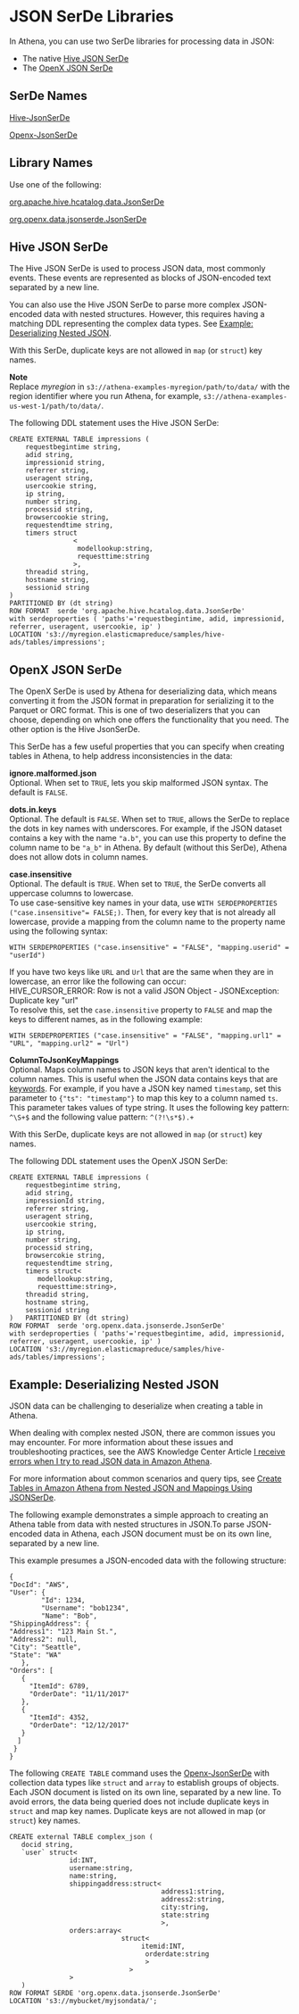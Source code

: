 # JSON SerDe Libraries<a name="json"></a>

In Athena, you can use two SerDe libraries for processing data in JSON:
+ The native [Hive JSON SerDe](#hivejson) 
+ The [OpenX JSON SerDe](#openxjson) 

## SerDe Names<a name="serde-names"></a>

 [Hive\-JsonSerDe](https://cwiki.apache.org/confluence/display/Hive/LanguageManual+DDL#LanguageManualDDL-JSON) 

 [Openx\-JsonSerDe](https://github.com/rcongiu/Hive-JSON-Serde) 

## Library Names<a name="library-names"></a>

Use one of the following:

 [org\.apache\.hive\.hcatalog\.data\.JsonSerDe](https://cwiki.apache.org/confluence/display/Hive/LanguageManual+DDL#LanguageManualDDL-JSON) 

 [org\.openx\.data\.jsonserde\.JsonSerDe](https://github.com/rcongiu/Hive-JSON-Serde) 

## Hive JSON SerDe<a name="hivejson"></a>

The Hive JSON SerDe is used to process JSON data, most commonly events\. These events are represented as blocks of JSON\-encoded text separated by a new line\.

You can also use the Hive JSON SerDe to parse more complex JSON\-encoded data with nested structures\. However, this requires having a matching DDL representing the complex data types\. See [Example: Deserializing Nested JSON](#nested-json-serde-example)\.

With this SerDe, duplicate keys are not allowed in `map` \(or `struct`\) key names\.

**Note**  
Replace *myregion* in `s3://athena-examples-myregion/path/to/data/` with the region identifier where you run Athena, for example, `s3://athena-examples-us-west-1/path/to/data/`\.

The following DDL statement uses the Hive JSON SerDe:

```
CREATE EXTERNAL TABLE impressions (
    requestbegintime string,
    adid string,
    impressionid string,
    referrer string,
    useragent string,
    usercookie string,
    ip string,
    number string,
    processid string,
    browsercookie string,
    requestendtime string,
    timers struct
                <
                 modellookup:string, 
                 requesttime:string
                >,
    threadid string, 
    hostname string,
    sessionid string
)   
PARTITIONED BY (dt string)
ROW FORMAT  serde 'org.apache.hive.hcatalog.data.JsonSerDe'
with serdeproperties ( 'paths'='requestbegintime, adid, impressionid, referrer, useragent, usercookie, ip' )
LOCATION 's3://myregion.elasticmapreduce/samples/hive-ads/tables/impressions';
```

## OpenX JSON SerDe<a name="openxjson"></a>

The OpenX SerDe is used by Athena for deserializing data, which means converting it from the JSON format in preparation for serializing it to the Parquet or ORC format\. This is one of two deserializers that you can choose, depending on which one offers the functionality that you need\. The other option is the Hive JsonSerDe\. 

This SerDe has a few useful properties that you can specify when creating tables in Athena, to help address inconsistencies in the data:

**ignore\.malformed\.json**  
Optional\. When set to `TRUE`, lets you skip malformed JSON syntax\. The default is `FALSE`\.

**dots\.in\.keys**  
Optional\. The default is `FALSE`\. When set to `TRUE`, allows the SerDe to replace the dots in key names with underscores\. For example, if the JSON dataset contains a key with the name `"a.b"`, you can use this property to define the column name to be `"a_b"` in Athena\. By default \(without this SerDe\), Athena does not allow dots in column names\.

**case\.insensitive**  
Optional\. The default is `TRUE`\. When set to `TRUE`, the SerDe converts all uppercase columns to lowercase\.   
To use case\-sensitive key names in your data, use `WITH SERDEPROPERTIES ("case.insensitive"= FALSE;)`\. Then, for every key that is not already all lowercase, provide a mapping from the column name to the property name using the following syntax:  

```
WITH SERDEPROPERTIES ("case.insensitive" = "FALSE", "mapping.userid" = "userId")
```
If you have two keys like `URL` and `Url` that are the same when they are in lowercase, an error like the following can occur:  
HIVE\_CURSOR\_ERROR: Row is not a valid JSON Object \- JSONException: Duplicate key "url"  
To resolve this, set the `case.insensitive` property to `FALSE` and map the keys to different names, as in the following example:  

```
WITH SERDEPROPERTIES ("case.insensitive" = "FALSE", "mapping.url1" = "URL", "mapping.url2" = "Url")
```

**ColumnToJsonKeyMappings**  
Optional\. Maps column names to JSON keys that aren't identical to the column names\. This is useful when the JSON data contains keys that are [keywords](reserved-words.md)\. For example, if you have a JSON key named `timestamp`, set this parameter to `{"ts": "timestamp"}` to map this key to a column named `ts`\. This parameter takes values of type string\. It uses the following key pattern: `^\S+$` and the following value pattern: `^(?!\s*$).+`

With this SerDe, duplicate keys are not allowed in `map` \(or `struct`\) key names\.

The following DDL statement uses the OpenX JSON SerDe:

```
CREATE EXTERNAL TABLE impressions (
    requestbegintime string,
    adid string,
    impressionId string,
    referrer string,
    useragent string,
    usercookie string,
    ip string,
    number string,
    processid string,
    browsercokie string,
    requestendtime string,
    timers struct<
       modellookup:string, 
       requesttime:string>,
    threadid string, 
    hostname string,
    sessionid string
)   PARTITIONED BY (dt string)
ROW FORMAT  serde 'org.openx.data.jsonserde.JsonSerDe'
with serdeproperties ( 'paths'='requestbegintime, adid, impressionid, referrer, useragent, usercookie, ip' )
LOCATION 's3://myregion.elasticmapreduce/samples/hive-ads/tables/impressions';
```

## Example: Deserializing Nested JSON<a name="nested-json-serde-example"></a>

JSON data can be challenging to deserialize when creating a table in Athena\.

 When dealing with complex nested JSON, there are common issues you may encounter\. For more information about these issues and troubleshooting practices, see the AWS Knowledge Center Article [I receive errors when I try to read JSON data in Amazon Athena](https://aws.amazon.com/premiumsupport/knowledge-center/error-json-athena/)\. 

For more information about common scenarios and query tips, see [Create Tables in Amazon Athena from Nested JSON and Mappings Using JSONSerDe](http://aws.amazon.com/blogs/big-data/create-tables-in-amazon-athena-from-nested-json-and-mappings-using-jsonserde/)\.

The following example demonstrates a simple approach to creating an Athena table from data with nested structures in JSON\.To parse JSON\-encoded data in Athena, each JSON document must be on its own line, separated by a new line\. 

This example presumes a JSON\-encoded data with the following structure:

```
{
"DocId": "AWS",
"User": {
        "Id": 1234,
        "Username": "bob1234", 
        "Name": "Bob",
"ShippingAddress": {
"Address1": "123 Main St.",
"Address2": null,
"City": "Seattle",
"State": "WA"
   },
"Orders": [
   {
     "ItemId": 6789,
     "OrderDate": "11/11/2017" 
   },
   {
     "ItemId": 4352,
     "OrderDate": "12/12/2017"
   }
  ]
 }
}
```

The following `CREATE TABLE` command uses the [Openx\-JsonSerDe](https://github.com/rcongiu/Hive-JSON-Serde) with collection data types like `struct` and `array` to establish groups of objects\. Each JSON document is listed on its own line, separated by a new line\. To avoid errors, the data being queried does not include duplicate keys in `struct` and map key names\. Duplicate keys are not allowed in map \(or `struct`\) key names\. 

```
CREATE external TABLE complex_json (
   docid string,
   `user` struct<
               id:INT,
               username:string,
               name:string,
               shippingaddress:struct<
                                      address1:string,
                                      address2:string,
                                      city:string,
                                      state:string
                                      >,
               orders:array<
                            struct<
                                 itemid:INT,
                                  orderdate:string
                                  >
                              >
               >
   )
ROW FORMAT SERDE 'org.openx.data.jsonserde.JsonSerDe'
LOCATION 's3://mybucket/myjsondata/';
```
